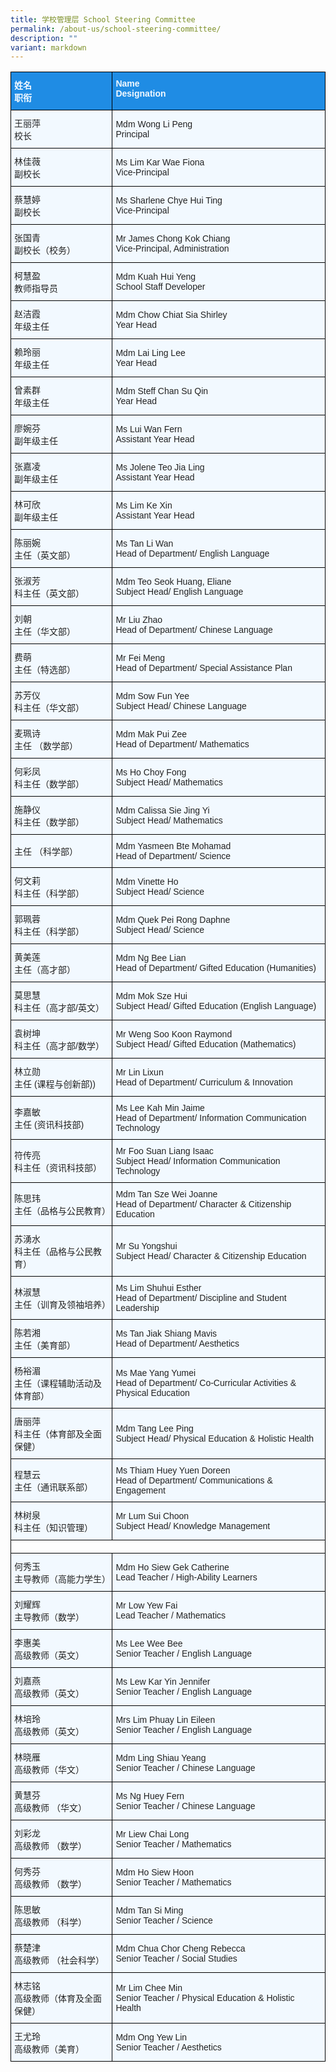 ```yaml
---
title: 学校管理层 School Steering Committee
permalink: /about-us/school-steering-committee/
description: ""
variant: markdown
---
```

<style type="text/css">
.tg  {border-collapse:collapse;border-spacing:0;}
.tg td{border-color:black;border-style:solid;border-width:1px;font-family:Arial, sans-serif;font-size:14px;
  overflow:hidden;padding:10px 5px;word-break:normal;}
.tg th{border-color:black;border-style:solid;border-width:1px;font-family:Arial, sans-serif;font-size:14px;
  font-weight:normal;overflow:hidden;padding:10px 5px;word-break:normal;}
.tg .tg-2w19{background-color:#F2F9FF;color:#222;text-align:left;vertical-align:left}
.tg .tg-aaqb{background-color:#F2F9FF;color:#222;text-align:left;vertical-align:left}
.tg .tg-a5i5{background-color:#1F8CE4;color:#F2F9FF;font-weight:bold;text-align:left;vertical-align:top}
.tg .tg-auhb{background-color:#1F8CE4;color:#F2F9FF;font-weight:bold;text-align:left;vertical-align:top}
</style>
<table class="tg">
<tbody>
  <tr>
    <td class="tg-a5i5">姓名<br>职衔</td>
    <td class="tg-auhb">Name<br>Designation </td>
  </tr>
  <tr>
    <td class="tg-2w19">王丽萍<br>校长</td>
    <td class="tg-2w19">Mdm Wong Li Peng<br>Principal</td>
  </tr>
  <tr>
    <td class="tg-2w19">林佳薇<br>副校长</td>
    <td class="tg-2w19">Ms Lim Kar Wae Fiona<br>Vice-Principal</td>
  </tr>
  <tr>
    <td class="tg-2w19">蔡慧婷<br>副校长</td>
    <td class="tg-2w19">Ms Sharlene Chye Hui Ting <br>Vice-Principal</td>
  </tr>
  <tr>
    <td class="tg-2w19">张国青<br>副校长（校务）</td>
    <td class="tg-2w19">Mr James Chong Kok Chiang<br>Vice-Principal, Administration</td>
  </tr>
  <tr>
    <td class="tg-2w19">柯慧盈<br>教师指导员</td>
    <td class="tg-2w19">Mdm Kuah Hui Yeng<br>School Staff Developer</td>
  </tr>
  <tr>
    <td class="tg-2w19">赵洁霞<br>年级主任</td>
    <td class="tg-2w19">Mdm Chow Chiat Sia Shirley<br>Year Head</td>
  </tr>
  <tr>
    <td class="tg-2w19">赖玲丽<br>年级主任</td>
    <td class="tg-2w19">Mdm Lai Ling Lee<br>Year Head</td>
  </tr>
  <tr>
    <td class="tg-2w19">曾素群<br>年级主任</td>
    <td class="tg-2w19">Mdm Steff Chan Su Qin<br>Year Head</td>
  </tr>
  <tr>
    <td class="tg-2w19">廖婉芬<br>副年级主任</td>
    <td class="tg-2w19">Ms Lui Wan Fern<br>Assistant Year Head</td>
  </tr>
  <tr>
    <td class="tg-2w19">张嘉凌<br>副年级主任</td>
    <td class="tg-2w19">Ms Jolene Teo Jia Ling<br>Assistant Year Head</td>
  </tr>
  <tr>
    <td class="tg-2w19">林可欣<br>副年级主任</td>
    <td class="tg-2w19">Ms Lim Ke Xin<br>Assistant Year Head </td>
  </tr>
   <tr>
    <td class="tg-2w19">陈丽婉<br>主任（英文部）</td>
    <td class="tg-2w19">Ms Tan Li Wan<br>Head of Department/ English Language</td>
  </tr>
  <tr>
  
  </tr><tr>
    <td class="tg-2w19">张淑芳<br>科主任（英文部）</td>
    <td class="tg-2w19">Mdm Teo Seok Huang, Eliane<br>Subject Head/ English Language</td>
  </tr>
  <tr>
    <td class="tg-2w19">刘朝<br>主任（华文部）</td>
    <td class="tg-2w19">Mr Liu Zhao<br>Head of Department/ Chinese Language</td>
  </tr>
  <tr>
    <td class="tg-2w19">费萌<br>主任（特选部）</td>
    <td class="tg-2w19">Mr Fei Meng<br>Head of Department/ Special Assistance Plan</td>
  </tr>
  <tr>
    <td class="tg-2w19">苏芳仪<br>科主任（华文部）</td>
    <td class="tg-2w19">Mdm Sow Fun Yee<br>Subject Head/ Chinese Language</td>
  </tr>
  <tr>
    <td class="tg-2w19">麦珮诗<br>主任 （数学部）</td>
    <td class="tg-2w19">Mdm Mak Pui Zee<br>Head of Department/ Mathematics</td>
  </tr>
  <tr>
    <td class="tg-2w19">何彩凤<br>科主任（数学部）</td>
    <td class="tg-2w19">Ms Ho Choy Fong<br>Subject Head/ Mathematics</td>
  </tr>
  <tr>
    <td class="tg-2w19">施静仪<br>科主任（数学部）<br></td>
    <td class="tg-2w19">Mdm Calissa Sie Jing Yi<br>Subject Head/ Mathematics</td>
  </tr>
  <tr>
    <td class="tg-2w19">主任 （科学部）</td>
    <td class="tg-2w19">Mdm Yasmeen Bte Mohamad<br>Head of Department/ Science</td>
  </tr>
  <tr>
    <td class="tg-2w19">何文莉<br>科主任（科学部）</td>
    <td class="tg-2w19">Mdm Vinette Ho<br>Subject Head/ Science</td>
  </tr>
  <tr>
    <td class="tg-2w19">郭珮蓉<br>科主任（科学部）</td>
    <td class="tg-2w19">Mdm Quek Pei Rong Daphne<br>Subject Head/ Science </td>
  </tr>
  <tr>
    <td class="tg-2w19">黄美莲<br>主任（高才部）</td>
    <td class="tg-2w19">Mdm Ng Bee Lian<br>Head of Department/ Gifted Education (Humanities)</td>
  </tr>
  <tr>
    <td class="tg-2w19">莫思慧<br>科主任（高才部/英文）</td>
    <td class="tg-2w19">Mdm Mok Sze Hui<br>Subject Head/ Gifted Education (English Language)</td>
  </tr>
  <tr>
    <td class="tg-2w19">袁树坤<br>科主任（高才部/数学）</td>
    <td class="tg-2w19">Mr Weng Soo Koon Raymond<br>Subject Head/ Gifted Education (Mathematics)</td>
  </tr>
  <tr>
    <td class="tg-2w19">林立勋<br>主任 (课程与创新部))</td>
    <td class="tg-2w19">Mr Lin Lixun<br>Head of Department/ Curriculum &amp; Innovation</td>
  </tr>
    <tr>
    <td class="tg-2w19">李嘉敏<br>主任 (资讯科技部)</td>
    <td class="tg-2w19">Ms Lee Kah Min Jaime<br>Head of Department/ Information Communication Technology</td>
  </tr>
	 <tr>
    <td class="tg-2w19">符传亮<br>科主任（资讯科技部）</td>
    <td class="tg-2w19">Mr Foo Suan Liang Isaac<br>Subject Head/ Information Communication Technology</td>
  </tr>
  <tr>
    <td class="tg-2w19">陈思玮<br>主任（品格与公民教育）</td>
    <td class="tg-2w19">Mdm Tan Sze Wei Joanne<br>Head of Department/ Character &amp; Citizenship Education</td>
  </tr>
	<tr>
    <td class="tg-2w19">苏湧水<br>科主任（品格与公民教育）</td>
    <td class="tg-2w19">Mr Su Yongshui<br>Subject Head/ Character &amp; Citizenship Education</td>
  </tr>
  <tr>
    <td class="tg-2w19">林淑慧<br>主任（训育及领袖培养）</td>
    <td class="tg-2w19">Ms Lim Shuhui Esther <br>Head of Department/ Discipline and Student Leadership</td>
  </tr>
  <tr>
    <td class="tg-2w19">陈若湘<br>主任（美育部）</td>
    <td class="tg-2w19">Ms Tan Jiak Shiang Mavis<br>Head of Department/ Aesthetics</td>
  </tr>
  <tr>
    <td class="tg-2w19">杨裕湄<br>主任（课程辅助活动及体育部）</td>
    <td class="tg-2w19">Ms Mae Yang Yumei<br>Head of Department/ Co-Curricular Activities &amp; Physical Education</td>
  </tr>
   <tr>
    <td class="tg-2w19">唐丽萍<br>科主任（体育部及全面保健）</td>
    <td class="tg-2w19">Mdm Tang Lee Ping<br>Subject Head/ Physical Education &amp; Holistic Health</td>
  </tr>
  <tr>
    <td class="tg-2w19">程慧云<br>主任（通讯联系部）</td>
    <td class="tg-2w19">Ms Thiam Huey Yuen Doreen<br>Head of Department/ Communications &amp; Engagement</td>
  </tr>
  <tr>
    <td class="tg-2w19">林树泉<br>科主任（知识管理）</td>
    <td class="tg-2w19">Mr Lum Sui Choon<br>Subject Head/ Knowledge Management</td>
  </tr>
<tr>
  <td style="height: 20px; background-color: transparent;" colspan="2"></td>
</tr>
  <tr>
    <td class="tg-2w19">何秀玉<br>主导教师（高能力学生）</td>
    <td class="tg-2w19">Mdm Ho Siew Gek Catherine<br>Lead Teacher / High-Ability Learners</td>
  </tr>
  <tr>
    <td class="tg-2w19">刘耀辉<br>主导教师（数学）</td>
			<td class="tg-2w19">Mr Low Yew Fai<br>Lead Teacher / Mathematics</td>
  </tr>
  <tr>
    <td class="tg-2w19">李惠美<br>高级教师（英文）</td>
    <td class="tg-2w19">Ms Lee Wee Bee<br>Senior Teacher / English Language</td>
  </tr>
  <tr>
    <td class="tg-2w19">刘嘉燕<br>高级教师（英文）</td>
    <td class="tg-2w19">Ms Lew Kar Yin Jennifer<br>Senior Teacher / English Language</td>
  </tr>
  <tr>
    <td class="tg-2w19">林培玲<br>高级教师（英文）</td>
    <td class="tg-2w19">Mrs Lim Phuay Lin Eileen<br>Senior Teacher / English Language</td>
  </tr>
  <tr>
    <td class="tg-2w19">林晓雁<br>高级教师（华文）</td>
    <td class="tg-2w19">Mdm Ling Shiau Yeang<br>Senior Teacher / Chinese Language</td>
  </tr>
  <tr>
    <td class="tg-2w19">黄慧芬<br>高级教师 （华文）</td>
    <td class="tg-2w19">Ms Ng Huey Fern<br>Senior Teacher / Chinese Language</td>
  </tr>
  <tr>
    <td class="tg-2w19">刘彩龙<br>高级教师 （数学）</td>
    <td class="tg-2w19">Mr Liew Chai Long<br>Senior Teacher / Mathematics</td>
  </tr>
  <tr>
    <td class="tg-2w19">何秀芬<br>高级教师 （数学）</td>
    <td class="tg-2w19">Mdm Ho Siew Hoon<br>Senior Teacher / Mathematics</td>
  </tr>
  <tr>
    <td class="tg-2w19">陈思敏<br>高级教师 （科学）</td>
    <td class="tg-2w19">Mdm Tan Si Ming<br>Senior Teacher / Science</td>
  </tr>
  <tr>
    <td class="tg-2w19">蔡楚津<br>高级教师 （社会科学） </td>
    <td class="tg-2w19">Mdm Chua Chor Cheng Rebecca<br>Senior Teacher / Social Studies</td>
  </tr>
   <tr>
    <td class="tg-2w19">林志铭<br>高级教师（体育及全面保健）</td>
    <td class="tg-2w19">Mr Lim Chee Min<br>Senior Teacher / Physical Education &amp; Holistic Health</td>
  </tr>
  <tr>
  
  </tr><tr>
    <td class="tg-2w19">王尤玲<br>高级教师（美育）</td>
    <td class="tg-2w19">Mdm Ong Yew Lin<br>Senior Teacher / Aesthetics</td>
  </tr> 
</tbody>
</table>
<table class="tg">
<tbody>

</tbody></table>
